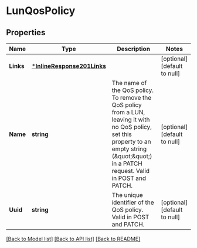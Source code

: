 # LunQosPolicy

## Properties
Name | Type | Description | Notes
------------ | ------------- | ------------- | -------------
**Links** | [***InlineResponse201Links**](inline_response_201__links.md) |  | [optional] [default to null]
**Name** | **string** | The name of the QoS policy. To remove the QoS policy from a LUN, leaving it with no QoS policy, set this property to an empty string (\&quot;\&quot;) in a PATCH request. Valid in POST and PATCH.  | [optional] [default to null]
**Uuid** | **string** | The unique identifier of the QoS policy. Valid in POST and PATCH.  | [optional] [default to null]

[[Back to Model list]](../README.md#documentation-for-models) [[Back to API list]](../README.md#documentation-for-api-endpoints) [[Back to README]](../README.md)


